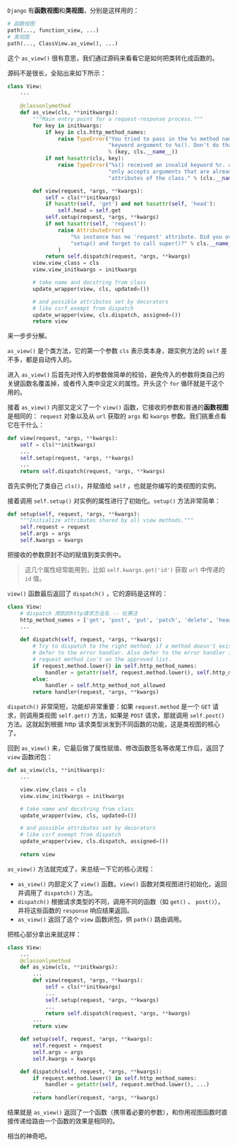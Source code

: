 `Django` 有**函数视图**和**类视图**，分别是这样用的：

```python
# 函数视图
path(..., function_view, ...)
# 类视图
path(..., ClassView.as_view(), ...)
```

这个 `as_view()` 很有意思，我们通过源码来看看它是如何把类转化成函数的。

源码不是很长，全贴出来如下所示：

```python
class View:
    ...
    
    @classonlymethod
    def as_view(cls, **initkwargs):
        """Main entry point for a request-response process."""
        for key in initkwargs:
            if key in cls.http_method_names:
                raise TypeError("You tried to pass in the %s method name as a "
                                "keyword argument to %s(). Don't do that."
                                % (key, cls.__name__))
            if not hasattr(cls, key):
                raise TypeError("%s() received an invalid keyword %r. as_view "
                                "only accepts arguments that are already "
                                "attributes of the class." % (cls.__name__, key))

        def view(request, *args, **kwargs):
            self = cls(**initkwargs)
            if hasattr(self, 'get') and not hasattr(self, 'head'):
                self.head = self.get
            self.setup(request, *args, **kwargs)
            if not hasattr(self, 'request'):
                raise AttributeError(
                    "%s instance has no 'request' attribute. Did you override "
                    "setup() and forget to call super()?" % cls.__name__
                )
            return self.dispatch(request, *args, **kwargs)
        view.view_class = cls
        view.view_initkwargs = initkwargs

        # take name and docstring from class
        update_wrapper(view, cls, updated=())

        # and possible attributes set by decorators
        # like csrf_exempt from dispatch
        update_wrapper(view, cls.dispatch, assigned=())
        return view
```

来一步步分解。

`as_view()` 是个类方法，它的第一个参数 `cls` 表示类本身，跟实例方法的 `self` 差不多，都是自动传入的。

进入 `as_view()` 后首先对传入的参数做简单的校验，避免传入的参数将类自己的关键函数名覆盖掉，或者传入类中没定义的属性。开头这个 `for` 循环就是干这个用的。

接着 `as_view()` 内部又定义了一个 `view()` 函数，它接收的参数和普通的**函数视图**是相同的： `request` 对象以及从 `url` 获取的 `args` 和 `kwargs` 参数。我们挑重点看它在干什么：

```python
def view(request, *args, **kwargs):
    self = cls(**initkwargs)
    ...
    self.setup(request, *args, **kwargs)
    ...
    return self.dispatch(request, *args, **kwargs)
```

首先实例化了类自己 `cls()`，并赋值给 `self` ，也就是你编写的类视图的实例。

接着调用 `self.setup()`  对实例的属性进行了初始化。`setup()` 方法非常简单：

```python
def setup(self, request, *args, **kwargs):
    """Initialize attributes shared by all view methods."""
    self.request = request
    self.args = args
    self.kwargs = kwargs
```

把接收的参数原封不动的赋值到类实例中。

> 这几个属性经常能用到，比如 `self.kwargs.get('id')` 获取 `url` 中传递的 `id` 值。

`view()` 函数最后返回了 `dispatch()` ，它的源码是这样的：

```python
class View:
    # dispatch 用到的http请求方法名 -- 杜赛注
    http_method_names = ['get', 'post', 'put', 'patch', 'delete', 'head', 'options', 'trace']
    ...
    
    def dispatch(self, request, *args, **kwargs):
        # Try to dispatch to the right method; if a method doesn't exist,
        # defer to the error handler. Also defer to the error handler if the
        # request method isn't on the approved list.
        if request.method.lower() in self.http_method_names:
            handler = getattr(self, request.method.lower(), self.http_method_not_allowed)
        else:
            handler = self.http_method_not_allowed
        return handler(request, *args, **kwargs)
```

`dispatch()` 非常简短，功能却非常重要：如果 `request.method` 是一个 `GET` 请求，则调用类视图 `self.get()` 方法，如果是 `POST` 请求，那就调用 `self.post()` 方法。这就起到根据 http 请求类型派发到不同函数的功能，这是类视图的核心了。

回到 `as_view()` 来，它最后做了属性赋值、修改函数签名等收尾工作后，返回了 `view` 函数闭包：

```python
def as_view(cls, **initkwargs):
    ...

    view.view_class = cls
    view.view_initkwargs = initkwargs

    # take name and docstring from class
    update_wrapper(view, cls, updated=())

    # and possible attributes set by decorators
    # like csrf_exempt from dispatch
    update_wrapper(view, cls.dispatch, assigned=())
    
    return view
```

`as_view()` 方法就完成了，来总结一下它的核心流程：

- `as_view()` 内部定义了 `view()` 函数。`view()` 函数对类视图进行初始化，返回并调用了 `dispatch()` 方法。
- `dispatch()` 根据请求类型的不同，调用不同的函数（如 `get()` 、 `post()`），并将这些函数的 `response` 响应结果返回。
- `as_view()` 返回了这个 `view` 函数闭包，供 `path()` 路由调用。

把核心部分拿出来就这样：

```python
class View:
    ...
    @classonlymethod
    def as_view(cls, **initkwargs):
        ...
        def view(request, *args, **kwargs):
            self = cls(**initkwargs)
            ...
            self.setup(request, *args, **kwargs)
            ...
            return self.dispatch(request, *args, **kwargs)
        ...
        return view

    def setup(self, request, *args, **kwargs):
        self.request = request
        self.args = args
        self.kwargs = kwargs

    def dispatch(self, request, *args, **kwargs):
        if request.method.lower() in self.http_method_names:
            handler = getattr(self, request.method.lower(), ...)
        ...
        return handler(request, *args, **kwargs)
```

结果就是 `as_view()` 返回了一个函数（携带着必要的参数），和你用视图函数时直接传递给路由一个函数的效果是相同的。

相当的神奇吧。
